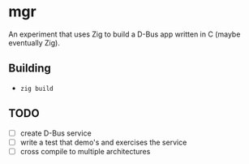 # mgr

An experiment that uses Zig to build a D-Bus app written in C (maybe eventually Zig).

## Building

- `zig build`

## TODO

- [ ] create D-Bus service
- [ ] write a test that demo's and exercises the service
- [ ] cross compile to multiple architectures
